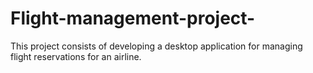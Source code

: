 # Flight-management-project-
This project consists of developing a desktop application for managing flight reservations for an airline.

